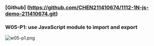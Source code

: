 ### [Github] (https://github.com/CHEN211410674/1112-1N-js-demo-211410674.git)

### W05-P1: use JavaScript module to import and export

![w05-p1.png](https://sgtwgxsjtbibcbrzrfra.supabase.co/storage/v1/object/public/demo-74/md_1N_img/w05_p1.png)
